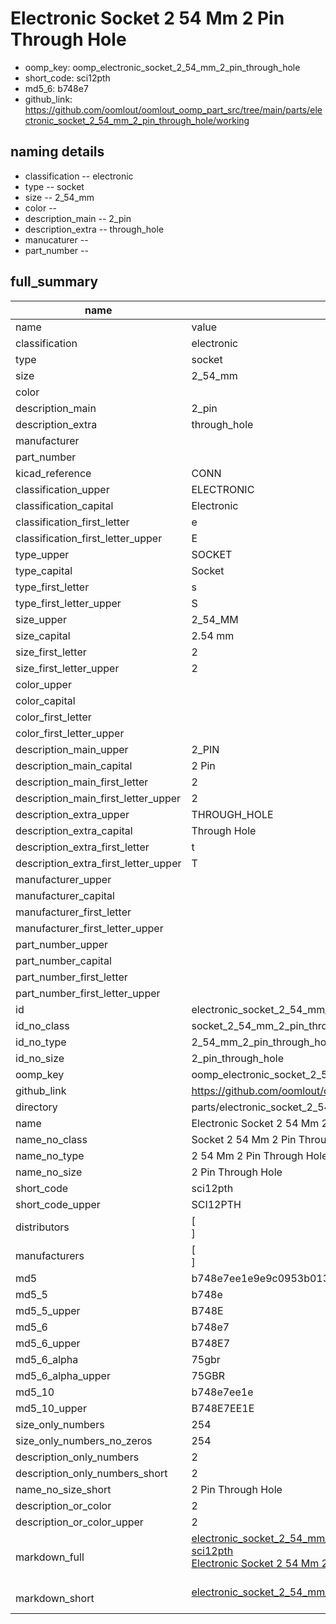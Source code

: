 # Electronic Socket 2 54 Mm 2 Pin Through Hole

  
* oomp_key: oomp_electronic_socket_2_54_mm_2_pin_through_hole 
* short_code: sci12pth
* md5_6: b748e7  
* github_link: https://github.com/oomlout/oomlout_oomp_part_src/tree/main/parts/electronic_socket_2_54_mm_2_pin_through_hole/working  
## naming details
* classification -- electronic
* type -- socket
* size -- 2_54_mm
* color -- 
* description_main -- 2_pin
* description_extra -- through_hole
* manucaturer -- 
* part_number -- 





## full_summary
| name | value | 
| --- | --- | 
| name | value | 
| classification | electronic | 
| type | socket | 
| size | 2_54_mm | 
| color |  | 
| description_main | 2_pin | 
| description_extra | through_hole | 
| manufacturer |  | 
| part_number |  | 
| kicad_reference | CONN | 
| classification_upper | ELECTRONIC | 
| classification_capital | Electronic | 
| classification_first_letter | e | 
| classification_first_letter_upper | E | 
| type_upper | SOCKET | 
| type_capital | Socket | 
| type_first_letter | s | 
| type_first_letter_upper | S | 
| size_upper | 2_54_MM | 
| size_capital | 2.54 mm | 
| size_first_letter | 2 | 
| size_first_letter_upper | 2 | 
| color_upper |  | 
| color_capital |  | 
| color_first_letter |  | 
| color_first_letter_upper |  | 
| description_main_upper | 2_PIN | 
| description_main_capital | 2 Pin | 
| description_main_first_letter | 2 | 
| description_main_first_letter_upper | 2 | 
| description_extra_upper | THROUGH_HOLE | 
| description_extra_capital | Through Hole | 
| description_extra_first_letter | t | 
| description_extra_first_letter_upper | T | 
| manufacturer_upper |  | 
| manufacturer_capital |  | 
| manufacturer_first_letter |  | 
| manufacturer_first_letter_upper |  | 
| part_number_upper |  | 
| part_number_capital |  | 
| part_number_first_letter |  | 
| part_number_first_letter_upper |  | 
| id | electronic_socket_2_54_mm_2_pin_through_hole | 
| id_no_class | socket_2_54_mm_2_pin_through_hole | 
| id_no_type | 2_54_mm_2_pin_through_hole | 
| id_no_size | 2_pin_through_hole | 
| oomp_key | oomp_electronic_socket_2_54_mm_2_pin_through_hole | 
| github_link | https://github.com/oomlout/oomlout_oomp_part_src/tree/main/parts/electronic_socket_2_54_mm_2_pin_through_hole/working | 
| directory | parts/electronic_socket_2_54_mm_2_pin_through_hole | 
| name | Electronic Socket 2 54 Mm 2 Pin Through Hole | 
| name_no_class | Socket 2 54 Mm 2 Pin Through Hole | 
| name_no_type | 2 54 Mm 2 Pin Through Hole | 
| name_no_size | 2 Pin Through Hole | 
| short_code | sci12pth | 
| short_code_upper | SCI12PTH | 
| distributors | [<br>] | 
| manufacturers | [<br>] | 
| md5 | b748e7ee1e9e9c0953b013e92ed6a1b7 | 
| md5_5 | b748e | 
| md5_5_upper | B748E | 
| md5_6 | b748e7 | 
| md5_6_upper | B748E7 | 
| md5_6_alpha | 75gbr | 
| md5_6_alpha_upper | 75GBR | 
| md5_10 | b748e7ee1e | 
| md5_10_upper | B748E7EE1E | 
| size_only_numbers | 254 | 
| size_only_numbers_no_zeros | 254 | 
| description_only_numbers | 2 | 
| description_only_numbers_short | 2 | 
| name_no_size_short | 2 Pin Through Hole | 
| description_or_color | 2 | 
| description_or_color_upper | 2 | 
| markdown_full | [electronic_socket_2_54_mm_2_pin_through_hole](https://github.com/oomlout/oomlout_oomp_part_src/tree/main/parts/electronic_socket_2_54_mm_2_pin_through_hole/working)<br>[sci12pth](https://github.com/oomlout/oomlout_oomp_part_src/tree/main/parts/electronic_socket_2_54_mm_2_pin_through_hole/working)<br>[Electronic Socket 2 54 Mm 2 Pin Through Hole](https://github.com/oomlout/oomlout_oomp_part_src/tree/main/parts/electronic_socket_2_54_mm_2_pin_through_hole/working)<br><br> | 
| markdown_short | [electronic_socket_2_54_mm_2_pin_through_hole](https://github.com/oomlout/oomlout_oomp_part_src/tree/main/parts/electronic_socket_2_54_mm_2_pin_through_hole/working)<br><br> | 
